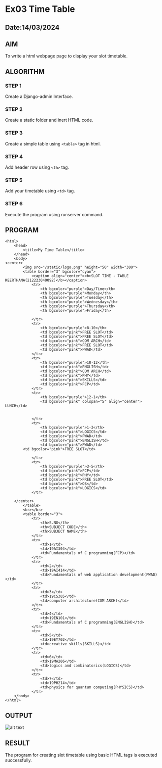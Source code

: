 # Ex03 Time Table
## Date:14/03/2024

## AIM
To write a html webpage page to display your slot timetable.

## ALGORITHM
### STEP 1
Create a Django-admin Interface.

### STEP 2
Create a static folder and inert HTML code.

### STEP 3
Create a simple table using ```<table>``` tag in html.

### STEP 4
Add header row using ```<th>``` tag.

### STEP 5
Add your timetable using ```<td>``` tag.

### STEP 6
Execute the program using runserver command.

## PROGRAM
```
<html>
    <head>
        <title>My Time Table</title>
    </head>
    <body>
<center>
        <img src="/static/logo.png" height="50" width="300">
        <table border="3" bgcolor="cyan">
            <caption align="center"><b>SLOT TIME - TABLE KEERTHANA(212223040092)</b></caption>
            <tr>
                <th bgcolor="purple">Day/Time</th>
                <th bgcolor="purple">Monday</th>
                <th bgcolor="purple">Tuesday</th>
                <th bgcolor="purple">Wednesday</th>
                <th bgcolor="purple">Thursday</th>
                <th bgcolor="purple">Friday</th>
                
            </tr>
            <tr>
                <th bgcolor="purple">8-10</th>
                <td bgcolor="pink">FREE SLOT</td>
                <td bgcolor="pink">FREE SLOT</td>
                <td bgcolor="pink">COM ARCH</td>
                <td bgcolor="pink">FREE SLOT</td>
                <td bgcolor="pink">FWAD</td>
            </tr>
            <tr>
                <th bgcolor="purple">10-12</th>
                <td bgcolor="pink">ENGLISH</td>
                <td bgcolor="pink">COM ARCH</td>
                <td bgcolor="pink">PHY</td>
                <td bgcolor="pink">SKILLS</td>
                <td bgcolor="pink">FCP</td>
            </tr>
            <tr>
                <th bgcolor="purple">12-1</th>
                <td bgcolor="pink" colspan="5" align="center"> LUNCH</td>
                
            
            </tr>
            <tr>
                <th bgcolor="purple">1-3</th>
                <td bgcolor="pink">LOGICS</td>
                <td bgcolor="pink">FWAD</td>
                <td bgcolor="pink">ENGLISH</td>
                <td bgcolor="pink">FWAD</td>
  		<td bgcolor="pink">FREE SLOT</td>
                
            </tr>
            <tr>
                <th bgcolor="purple">3-5</th>
                <td bgcolor="pink">FCP</td>
                <td bgcolor="pink">PHY</td>
                <td bgcolor="pink">FREE SLOT</td>
                <td bgcolor="pink">OS</td>
                <td bgcolor="pink">LOGICS</td>
            </tr>

    </center>
        </table>
        <br></br>
        <table border="3">
            <tr>
                <th>S.NO</th>
                <th>SUBJECT CODE</th>
                <th>SUBJECT NAME</th>
            </tr>
            <tr>
                <td>1</td>
                <td>19AI304</td>
                <td>Fundamentals of C programming(FCP)</td>
            </tr>
            <tr>
                <td>2</td>
                <td>19AI414</td>
                <td>Fundamentals of web application development(FWAD)</td>
            </tr>
            <tr>
                <td>3</td>
                <td>19CS305</td>
                <td>computer architecture(COM ARCH)</td>
            </tr>
            <tr>
                <td>4</td>
                <td>19EN101</td>
                <td>Fundamentals of C programming(ENGLISH)</td>
            </tr>
            <tr>
                <td>5</td>
                <td>19EY702</td>
                <td>creative skills(SKILLS)</td>
            </tr>
            <tr>
                <td>6</td>
                <td>19MA206</td>
                <td>logics and combinatorics(LOGICS)</td>
            </tr>
            <tr>
                <td>7</td>
                <td>19PH214</td>
                <td>physics for quantum computing(PHYSICS)</td>
            </tr>
    </body>
</html>
```


## OUTPUT
![alt text](<slot timetable fwad.png>)




## RESULT
The program for creating slot timetable using basic HTML tags is executed successfully.
